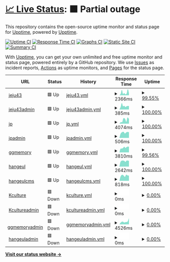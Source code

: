 # [📈 Live Status](https://pinnode.github.io/pinnode): <!--live status--> **🟧 Partial outage**

This repository contains the open-source uptime monitor and status page for [Upptime](https://upptime.js.org), powered by [Upptime](https://github.com/upptime/upptime).

[![Uptime CI](https://github.com/pinnode/pinnode/workflows/Uptime%20CI/badge.svg)](https://github.com/pinnode/pinnode/actions?query=workflow%3A%22Uptime+CI%22)
[![Response Time CI](https://github.com/pinnode/pinnode/workflows/Response%20Time%20CI/badge.svg)](https://github.com/pinnode/pinnode/actions?query=workflow%3A%22Response+Time+CI%22)
[![Graphs CI](https://github.com/pinnode/pinnode/workflows/Graphs%20CI/badge.svg)](https://github.com/pinnode/pinnode/actions?query=workflow%3A%22Graphs+CI%22)
[![Static Site CI](https://github.com/pinnode/pinnode/workflows/Static%20Site%20CI/badge.svg)](https://github.com/pinnode/pinnode/actions?query=workflow%3A%22Static+Site+CI%22)
[![Summary CI](https://github.com/pinnode/pinnode/workflows/Summary%20CI/badge.svg)](https://github.com/pinnode/pinnode/actions?query=workflow%3A%22Summary+CI%22)

With [Upptime](https://upptime.js.org), you can get your own unlimited and free uptime monitor and status page, powered entirely by a GitHub repository. We use [Issues](https://github.com/upptime/upptime/issues) as incident reports, [Actions](https://github.com/pinnode/pinnode/actions) as uptime monitors, and [Pages](https://demo.upptime.js.org) for the status page.

<!--start: status pages-->
<!-- This summary is generated by Upptime (https://github.com/upptime/upptime) -->
<!-- Do not edit this manually, your changes will be overwritten -->
<!-- prettier-ignore -->
| URL | Status | History | Response Time | Uptime |
| --- | ------ | ------- | ------------- | ------ |
| <img alt="" src="https://icons.duckduckgo.com/ip3/43archives.or.kr.ico" height="13"> [jeju43](http://43archives.or.kr/main.do) | 🟩 Up | [jeju43.yml](https://github.com/pinnode/pinnode/commits/HEAD/history/jeju43.yml) | <details><summary><img alt="Response time graph" src="./graphs/jeju43/response-time-week.png" height="20"> 2366ms</summary><br><a href="https://pinnode.github.io/pinnode/history/jeju43"><img alt="Response time 2234" src="https://img.shields.io/endpoint?url=https%3A%2F%2Fraw.githubusercontent.com%2Fpinnode%2Fpinnode%2FHEAD%2Fapi%2Fjeju43%2Fresponse-time.json"></a><br><a href="https://pinnode.github.io/pinnode/history/jeju43"><img alt="24-hour response time 1780" src="https://img.shields.io/endpoint?url=https%3A%2F%2Fraw.githubusercontent.com%2Fpinnode%2Fpinnode%2FHEAD%2Fapi%2Fjeju43%2Fresponse-time-day.json"></a><br><a href="https://pinnode.github.io/pinnode/history/jeju43"><img alt="7-day response time 2366" src="https://img.shields.io/endpoint?url=https%3A%2F%2Fraw.githubusercontent.com%2Fpinnode%2Fpinnode%2FHEAD%2Fapi%2Fjeju43%2Fresponse-time-week.json"></a><br><a href="https://pinnode.github.io/pinnode/history/jeju43"><img alt="30-day response time 2711" src="https://img.shields.io/endpoint?url=https%3A%2F%2Fraw.githubusercontent.com%2Fpinnode%2Fpinnode%2FHEAD%2Fapi%2Fjeju43%2Fresponse-time-month.json"></a><br><a href="https://pinnode.github.io/pinnode/history/jeju43"><img alt="1-year response time 2235" src="https://img.shields.io/endpoint?url=https%3A%2F%2Fraw.githubusercontent.com%2Fpinnode%2Fpinnode%2FHEAD%2Fapi%2Fjeju43%2Fresponse-time-year.json"></a></details> | <details><summary><a href="https://pinnode.github.io/pinnode/history/jeju43">99.55%</a></summary><a href="https://pinnode.github.io/pinnode/history/jeju43"><img alt="All-time uptime 99.59%" src="https://img.shields.io/endpoint?url=https%3A%2F%2Fraw.githubusercontent.com%2Fpinnode%2Fpinnode%2FHEAD%2Fapi%2Fjeju43%2Fuptime.json"></a><br><a href="https://pinnode.github.io/pinnode/history/jeju43"><img alt="24-hour uptime 100.00%" src="https://img.shields.io/endpoint?url=https%3A%2F%2Fraw.githubusercontent.com%2Fpinnode%2Fpinnode%2FHEAD%2Fapi%2Fjeju43%2Fuptime-day.json"></a><br><a href="https://pinnode.github.io/pinnode/history/jeju43"><img alt="7-day uptime 99.55%" src="https://img.shields.io/endpoint?url=https%3A%2F%2Fraw.githubusercontent.com%2Fpinnode%2Fpinnode%2FHEAD%2Fapi%2Fjeju43%2Fuptime-week.json"></a><br><a href="https://pinnode.github.io/pinnode/history/jeju43"><img alt="30-day uptime 99.43%" src="https://img.shields.io/endpoint?url=https%3A%2F%2Fraw.githubusercontent.com%2Fpinnode%2Fpinnode%2FHEAD%2Fapi%2Fjeju43%2Fuptime-month.json"></a><br><a href="https://pinnode.github.io/pinnode/history/jeju43"><img alt="1-year uptime 99.59%" src="https://img.shields.io/endpoint?url=https%3A%2F%2Fraw.githubusercontent.com%2Fpinnode%2Fpinnode%2FHEAD%2Fapi%2Fjeju43%2Fuptime-year.json"></a></details>
| <img alt="" src="https://icons.duckduckgo.com/ip3/43archives.or.kr.ico" height="13"> [jeju43admin](http://43archives.or.kr/admin) | 🟩 Up | [jeju43admin.yml](https://github.com/pinnode/pinnode/commits/HEAD/history/jeju43admin.yml) | <details><summary><img alt="Response time graph" src="./graphs/jeju43admin/response-time-week.png" height="20"> 385ms</summary><br><a href="https://pinnode.github.io/pinnode/history/jeju43admin"><img alt="Response time 391" src="https://img.shields.io/endpoint?url=https%3A%2F%2Fraw.githubusercontent.com%2Fpinnode%2Fpinnode%2FHEAD%2Fapi%2Fjeju43admin%2Fresponse-time.json"></a><br><a href="https://pinnode.github.io/pinnode/history/jeju43admin"><img alt="24-hour response time 378" src="https://img.shields.io/endpoint?url=https%3A%2F%2Fraw.githubusercontent.com%2Fpinnode%2Fpinnode%2FHEAD%2Fapi%2Fjeju43admin%2Fresponse-time-day.json"></a><br><a href="https://pinnode.github.io/pinnode/history/jeju43admin"><img alt="7-day response time 385" src="https://img.shields.io/endpoint?url=https%3A%2F%2Fraw.githubusercontent.com%2Fpinnode%2Fpinnode%2FHEAD%2Fapi%2Fjeju43admin%2Fresponse-time-week.json"></a><br><a href="https://pinnode.github.io/pinnode/history/jeju43admin"><img alt="30-day response time 344" src="https://img.shields.io/endpoint?url=https%3A%2F%2Fraw.githubusercontent.com%2Fpinnode%2Fpinnode%2FHEAD%2Fapi%2Fjeju43admin%2Fresponse-time-month.json"></a><br><a href="https://pinnode.github.io/pinnode/history/jeju43admin"><img alt="1-year response time 391" src="https://img.shields.io/endpoint?url=https%3A%2F%2Fraw.githubusercontent.com%2Fpinnode%2Fpinnode%2FHEAD%2Fapi%2Fjeju43admin%2Fresponse-time-year.json"></a></details> | <details><summary><a href="https://pinnode.github.io/pinnode/history/jeju43admin">100.00%</a></summary><a href="https://pinnode.github.io/pinnode/history/jeju43admin"><img alt="All-time uptime 99.87%" src="https://img.shields.io/endpoint?url=https%3A%2F%2Fraw.githubusercontent.com%2Fpinnode%2Fpinnode%2FHEAD%2Fapi%2Fjeju43admin%2Fuptime.json"></a><br><a href="https://pinnode.github.io/pinnode/history/jeju43admin"><img alt="24-hour uptime 100.00%" src="https://img.shields.io/endpoint?url=https%3A%2F%2Fraw.githubusercontent.com%2Fpinnode%2Fpinnode%2FHEAD%2Fapi%2Fjeju43admin%2Fuptime-day.json"></a><br><a href="https://pinnode.github.io/pinnode/history/jeju43admin"><img alt="7-day uptime 100.00%" src="https://img.shields.io/endpoint?url=https%3A%2F%2Fraw.githubusercontent.com%2Fpinnode%2Fpinnode%2FHEAD%2Fapi%2Fjeju43admin%2Fuptime-week.json"></a><br><a href="https://pinnode.github.io/pinnode/history/jeju43admin"><img alt="30-day uptime 99.73%" src="https://img.shields.io/endpoint?url=https%3A%2F%2Fraw.githubusercontent.com%2Fpinnode%2Fpinnode%2FHEAD%2Fapi%2Fjeju43admin%2Fuptime-month.json"></a><br><a href="https://pinnode.github.io/pinnode/history/jeju43admin"><img alt="1-year uptime 99.87%" src="https://img.shields.io/endpoint?url=https%3A%2F%2Fraw.githubusercontent.com%2Fpinnode%2Fpinnode%2FHEAD%2Fapi%2Fjeju43admin%2Fuptime-year.json"></a></details>
| <img alt="" src="https://icons.duckduckgo.com/ip3/archives.jp.go.kr.ico" height="13"> [jp](https://archives.jp.go.kr/) | 🟩 Up | [jp.yml](https://github.com/pinnode/pinnode/commits/HEAD/history/jp.yml) | <details><summary><img alt="Response time graph" src="./graphs/jp/response-time-week.png" height="20"> 4074ms</summary><br><a href="https://pinnode.github.io/pinnode/history/jp"><img alt="Response time 3503" src="https://img.shields.io/endpoint?url=https%3A%2F%2Fraw.githubusercontent.com%2Fpinnode%2Fpinnode%2FHEAD%2Fapi%2Fjp%2Fresponse-time.json"></a><br><a href="https://pinnode.github.io/pinnode/history/jp"><img alt="24-hour response time 5146" src="https://img.shields.io/endpoint?url=https%3A%2F%2Fraw.githubusercontent.com%2Fpinnode%2Fpinnode%2FHEAD%2Fapi%2Fjp%2Fresponse-time-day.json"></a><br><a href="https://pinnode.github.io/pinnode/history/jp"><img alt="7-day response time 4074" src="https://img.shields.io/endpoint?url=https%3A%2F%2Fraw.githubusercontent.com%2Fpinnode%2Fpinnode%2FHEAD%2Fapi%2Fjp%2Fresponse-time-week.json"></a><br><a href="https://pinnode.github.io/pinnode/history/jp"><img alt="30-day response time 3253" src="https://img.shields.io/endpoint?url=https%3A%2F%2Fraw.githubusercontent.com%2Fpinnode%2Fpinnode%2FHEAD%2Fapi%2Fjp%2Fresponse-time-month.json"></a><br><a href="https://pinnode.github.io/pinnode/history/jp"><img alt="1-year response time 3495" src="https://img.shields.io/endpoint?url=https%3A%2F%2Fraw.githubusercontent.com%2Fpinnode%2Fpinnode%2FHEAD%2Fapi%2Fjp%2Fresponse-time-year.json"></a></details> | <details><summary><a href="https://pinnode.github.io/pinnode/history/jp">100.00%</a></summary><a href="https://pinnode.github.io/pinnode/history/jp"><img alt="All-time uptime 99.39%" src="https://img.shields.io/endpoint?url=https%3A%2F%2Fraw.githubusercontent.com%2Fpinnode%2Fpinnode%2FHEAD%2Fapi%2Fjp%2Fuptime.json"></a><br><a href="https://pinnode.github.io/pinnode/history/jp"><img alt="24-hour uptime 100.00%" src="https://img.shields.io/endpoint?url=https%3A%2F%2Fraw.githubusercontent.com%2Fpinnode%2Fpinnode%2FHEAD%2Fapi%2Fjp%2Fuptime-day.json"></a><br><a href="https://pinnode.github.io/pinnode/history/jp"><img alt="7-day uptime 100.00%" src="https://img.shields.io/endpoint?url=https%3A%2F%2Fraw.githubusercontent.com%2Fpinnode%2Fpinnode%2FHEAD%2Fapi%2Fjp%2Fuptime-week.json"></a><br><a href="https://pinnode.github.io/pinnode/history/jp"><img alt="30-day uptime 100.00%" src="https://img.shields.io/endpoint?url=https%3A%2F%2Fraw.githubusercontent.com%2Fpinnode%2Fpinnode%2FHEAD%2Fapi%2Fjp%2Fuptime-month.json"></a><br><a href="https://pinnode.github.io/pinnode/history/jp"><img alt="1-year uptime 99.38%" src="https://img.shields.io/endpoint?url=https%3A%2F%2Fraw.githubusercontent.com%2Fpinnode%2Fpinnode%2FHEAD%2Fapi%2Fjp%2Fuptime-year.json"></a></details>
| <img alt="" src="https://icons.duckduckgo.com/ip3/archives.jp.go.kr.ico" height="13"> [jpadmin](https://archives.jp.go.kr/admin) | 🟩 Up | [jpadmin.yml](https://github.com/pinnode/pinnode/commits/HEAD/history/jpadmin.yml) | <details><summary><img alt="Response time graph" src="./graphs/jpadmin/response-time-week.png" height="20"> 506ms</summary><br><a href="https://pinnode.github.io/pinnode/history/jpadmin"><img alt="Response time 501" src="https://img.shields.io/endpoint?url=https%3A%2F%2Fraw.githubusercontent.com%2Fpinnode%2Fpinnode%2FHEAD%2Fapi%2Fjpadmin%2Fresponse-time.json"></a><br><a href="https://pinnode.github.io/pinnode/history/jpadmin"><img alt="24-hour response time 533" src="https://img.shields.io/endpoint?url=https%3A%2F%2Fraw.githubusercontent.com%2Fpinnode%2Fpinnode%2FHEAD%2Fapi%2Fjpadmin%2Fresponse-time-day.json"></a><br><a href="https://pinnode.github.io/pinnode/history/jpadmin"><img alt="7-day response time 506" src="https://img.shields.io/endpoint?url=https%3A%2F%2Fraw.githubusercontent.com%2Fpinnode%2Fpinnode%2FHEAD%2Fapi%2Fjpadmin%2Fresponse-time-week.json"></a><br><a href="https://pinnode.github.io/pinnode/history/jpadmin"><img alt="30-day response time 509" src="https://img.shields.io/endpoint?url=https%3A%2F%2Fraw.githubusercontent.com%2Fpinnode%2Fpinnode%2FHEAD%2Fapi%2Fjpadmin%2Fresponse-time-month.json"></a><br><a href="https://pinnode.github.io/pinnode/history/jpadmin"><img alt="1-year response time 501" src="https://img.shields.io/endpoint?url=https%3A%2F%2Fraw.githubusercontent.com%2Fpinnode%2Fpinnode%2FHEAD%2Fapi%2Fjpadmin%2Fresponse-time-year.json"></a></details> | <details><summary><a href="https://pinnode.github.io/pinnode/history/jpadmin">100.00%</a></summary><a href="https://pinnode.github.io/pinnode/history/jpadmin"><img alt="All-time uptime 99.38%" src="https://img.shields.io/endpoint?url=https%3A%2F%2Fraw.githubusercontent.com%2Fpinnode%2Fpinnode%2FHEAD%2Fapi%2Fjpadmin%2Fuptime.json"></a><br><a href="https://pinnode.github.io/pinnode/history/jpadmin"><img alt="24-hour uptime 100.00%" src="https://img.shields.io/endpoint?url=https%3A%2F%2Fraw.githubusercontent.com%2Fpinnode%2Fpinnode%2FHEAD%2Fapi%2Fjpadmin%2Fuptime-day.json"></a><br><a href="https://pinnode.github.io/pinnode/history/jpadmin"><img alt="7-day uptime 100.00%" src="https://img.shields.io/endpoint?url=https%3A%2F%2Fraw.githubusercontent.com%2Fpinnode%2Fpinnode%2FHEAD%2Fapi%2Fjpadmin%2Fuptime-week.json"></a><br><a href="https://pinnode.github.io/pinnode/history/jpadmin"><img alt="30-day uptime 100.00%" src="https://img.shields.io/endpoint?url=https%3A%2F%2Fraw.githubusercontent.com%2Fpinnode%2Fpinnode%2FHEAD%2Fapi%2Fjpadmin%2Fuptime-month.json"></a><br><a href="https://pinnode.github.io/pinnode/history/jpadmin"><img alt="1-year uptime 99.38%" src="https://img.shields.io/endpoint?url=https%3A%2F%2Fraw.githubusercontent.com%2Fpinnode%2Fpinnode%2FHEAD%2Fapi%2Fjpadmin%2Fuptime-year.json"></a></details>
| <img alt="" src="https://icons.duckduckgo.com/ip3/memory.library.kr.ico" height="13"> [ggmemory](https://memory.library.kr/main) | 🟩 Up | [ggmemory.yml](https://github.com/pinnode/pinnode/commits/HEAD/history/ggmemory.yml) | <details><summary><img alt="Response time graph" src="./graphs/ggmemory/response-time-week.png" height="20"> 3810ms</summary><br><a href="https://pinnode.github.io/pinnode/history/ggmemory"><img alt="Response time 4897" src="https://img.shields.io/endpoint?url=https%3A%2F%2Fraw.githubusercontent.com%2Fpinnode%2Fpinnode%2FHEAD%2Fapi%2Fggmemory%2Fresponse-time.json"></a><br><a href="https://pinnode.github.io/pinnode/history/ggmemory"><img alt="24-hour response time 6818" src="https://img.shields.io/endpoint?url=https%3A%2F%2Fraw.githubusercontent.com%2Fpinnode%2Fpinnode%2FHEAD%2Fapi%2Fggmemory%2Fresponse-time-day.json"></a><br><a href="https://pinnode.github.io/pinnode/history/ggmemory"><img alt="7-day response time 3810" src="https://img.shields.io/endpoint?url=https%3A%2F%2Fraw.githubusercontent.com%2Fpinnode%2Fpinnode%2FHEAD%2Fapi%2Fggmemory%2Fresponse-time-week.json"></a><br><a href="https://pinnode.github.io/pinnode/history/ggmemory"><img alt="30-day response time 4183" src="https://img.shields.io/endpoint?url=https%3A%2F%2Fraw.githubusercontent.com%2Fpinnode%2Fpinnode%2FHEAD%2Fapi%2Fggmemory%2Fresponse-time-month.json"></a><br><a href="https://pinnode.github.io/pinnode/history/ggmemory"><img alt="1-year response time 4916" src="https://img.shields.io/endpoint?url=https%3A%2F%2Fraw.githubusercontent.com%2Fpinnode%2Fpinnode%2FHEAD%2Fapi%2Fggmemory%2Fresponse-time-year.json"></a></details> | <details><summary><a href="https://pinnode.github.io/pinnode/history/ggmemory">99.56%</a></summary><a href="https://pinnode.github.io/pinnode/history/ggmemory"><img alt="All-time uptime 99.49%" src="https://img.shields.io/endpoint?url=https%3A%2F%2Fraw.githubusercontent.com%2Fpinnode%2Fpinnode%2FHEAD%2Fapi%2Fggmemory%2Fuptime.json"></a><br><a href="https://pinnode.github.io/pinnode/history/ggmemory"><img alt="24-hour uptime 99.23%" src="https://img.shields.io/endpoint?url=https%3A%2F%2Fraw.githubusercontent.com%2Fpinnode%2Fpinnode%2FHEAD%2Fapi%2Fggmemory%2Fuptime-day.json"></a><br><a href="https://pinnode.github.io/pinnode/history/ggmemory"><img alt="7-day uptime 99.56%" src="https://img.shields.io/endpoint?url=https%3A%2F%2Fraw.githubusercontent.com%2Fpinnode%2Fpinnode%2FHEAD%2Fapi%2Fggmemory%2Fuptime-week.json"></a><br><a href="https://pinnode.github.io/pinnode/history/ggmemory"><img alt="30-day uptime 99.32%" src="https://img.shields.io/endpoint?url=https%3A%2F%2Fraw.githubusercontent.com%2Fpinnode%2Fpinnode%2FHEAD%2Fapi%2Fggmemory%2Fuptime-month.json"></a><br><a href="https://pinnode.github.io/pinnode/history/ggmemory"><img alt="1-year uptime 99.48%" src="https://img.shields.io/endpoint?url=https%3A%2F%2Fraw.githubusercontent.com%2Fpinnode%2Fpinnode%2FHEAD%2Fapi%2Fggmemory%2Fuptime-year.json"></a></details>
| <img alt="" src="https://icons.duckduckgo.com/ip3/archives.hangeul.go.kr.ico" height="13"> [hangeul](https://archives.hangeul.go.kr/) | 🟩 Up | [hangeul.yml](https://github.com/pinnode/pinnode/commits/HEAD/history/hangeul.yml) | <details><summary><img alt="Response time graph" src="./graphs/hangeul/response-time-week.png" height="20"> 2642ms</summary><br><a href="https://pinnode.github.io/pinnode/history/hangeul"><img alt="Response time 2463" src="https://img.shields.io/endpoint?url=https%3A%2F%2Fraw.githubusercontent.com%2Fpinnode%2Fpinnode%2FHEAD%2Fapi%2Fhangeul%2Fresponse-time.json"></a><br><a href="https://pinnode.github.io/pinnode/history/hangeul"><img alt="24-hour response time 2686" src="https://img.shields.io/endpoint?url=https%3A%2F%2Fraw.githubusercontent.com%2Fpinnode%2Fpinnode%2FHEAD%2Fapi%2Fhangeul%2Fresponse-time-day.json"></a><br><a href="https://pinnode.github.io/pinnode/history/hangeul"><img alt="7-day response time 2642" src="https://img.shields.io/endpoint?url=https%3A%2F%2Fraw.githubusercontent.com%2Fpinnode%2Fpinnode%2FHEAD%2Fapi%2Fhangeul%2Fresponse-time-week.json"></a><br><a href="https://pinnode.github.io/pinnode/history/hangeul"><img alt="30-day response time 2775" src="https://img.shields.io/endpoint?url=https%3A%2F%2Fraw.githubusercontent.com%2Fpinnode%2Fpinnode%2FHEAD%2Fapi%2Fhangeul%2Fresponse-time-month.json"></a><br><a href="https://pinnode.github.io/pinnode/history/hangeul"><img alt="1-year response time 2474" src="https://img.shields.io/endpoint?url=https%3A%2F%2Fraw.githubusercontent.com%2Fpinnode%2Fpinnode%2FHEAD%2Fapi%2Fhangeul%2Fresponse-time-year.json"></a></details> | <details><summary><a href="https://pinnode.github.io/pinnode/history/hangeul">100.00%</a></summary><a href="https://pinnode.github.io/pinnode/history/hangeul"><img alt="All-time uptime 100.00%" src="https://img.shields.io/endpoint?url=https%3A%2F%2Fraw.githubusercontent.com%2Fpinnode%2Fpinnode%2FHEAD%2Fapi%2Fhangeul%2Fuptime.json"></a><br><a href="https://pinnode.github.io/pinnode/history/hangeul"><img alt="24-hour uptime 100.00%" src="https://img.shields.io/endpoint?url=https%3A%2F%2Fraw.githubusercontent.com%2Fpinnode%2Fpinnode%2FHEAD%2Fapi%2Fhangeul%2Fuptime-day.json"></a><br><a href="https://pinnode.github.io/pinnode/history/hangeul"><img alt="7-day uptime 100.00%" src="https://img.shields.io/endpoint?url=https%3A%2F%2Fraw.githubusercontent.com%2Fpinnode%2Fpinnode%2FHEAD%2Fapi%2Fhangeul%2Fuptime-week.json"></a><br><a href="https://pinnode.github.io/pinnode/history/hangeul"><img alt="30-day uptime 100.00%" src="https://img.shields.io/endpoint?url=https%3A%2F%2Fraw.githubusercontent.com%2Fpinnode%2Fpinnode%2FHEAD%2Fapi%2Fhangeul%2Fuptime-month.json"></a><br><a href="https://pinnode.github.io/pinnode/history/hangeul"><img alt="1-year uptime 100.00%" src="https://img.shields.io/endpoint?url=https%3A%2F%2Fraw.githubusercontent.com%2Fpinnode%2Fpinnode%2FHEAD%2Fapi%2Fhangeul%2Fuptime-year.json"></a></details>
| <img alt="" src="https://icons.duckduckgo.com/ip3/mms.hangeul.go.kr.ico" height="13"> [hangeulcms](http://mms.hangeul.go.kr:9001/login) | 🟩 Up | [hangeulcms.yml](https://github.com/pinnode/pinnode/commits/HEAD/history/hangeulcms.yml) | <details><summary><img alt="Response time graph" src="./graphs/hangeulcms/response-time-week.png" height="20"> 818ms</summary><br><a href="https://pinnode.github.io/pinnode/history/hangeulcms"><img alt="Response time 776" src="https://img.shields.io/endpoint?url=https%3A%2F%2Fraw.githubusercontent.com%2Fpinnode%2Fpinnode%2FHEAD%2Fapi%2Fhangeulcms%2Fresponse-time.json"></a><br><a href="https://pinnode.github.io/pinnode/history/hangeulcms"><img alt="24-hour response time 812" src="https://img.shields.io/endpoint?url=https%3A%2F%2Fraw.githubusercontent.com%2Fpinnode%2Fpinnode%2FHEAD%2Fapi%2Fhangeulcms%2Fresponse-time-day.json"></a><br><a href="https://pinnode.github.io/pinnode/history/hangeulcms"><img alt="7-day response time 818" src="https://img.shields.io/endpoint?url=https%3A%2F%2Fraw.githubusercontent.com%2Fpinnode%2Fpinnode%2FHEAD%2Fapi%2Fhangeulcms%2Fresponse-time-week.json"></a><br><a href="https://pinnode.github.io/pinnode/history/hangeulcms"><img alt="30-day response time 811" src="https://img.shields.io/endpoint?url=https%3A%2F%2Fraw.githubusercontent.com%2Fpinnode%2Fpinnode%2FHEAD%2Fapi%2Fhangeulcms%2Fresponse-time-month.json"></a><br><a href="https://pinnode.github.io/pinnode/history/hangeulcms"><img alt="1-year response time 776" src="https://img.shields.io/endpoint?url=https%3A%2F%2Fraw.githubusercontent.com%2Fpinnode%2Fpinnode%2FHEAD%2Fapi%2Fhangeulcms%2Fresponse-time-year.json"></a></details> | <details><summary><a href="https://pinnode.github.io/pinnode/history/hangeulcms">100.00%</a></summary><a href="https://pinnode.github.io/pinnode/history/hangeulcms"><img alt="All-time uptime 100.00%" src="https://img.shields.io/endpoint?url=https%3A%2F%2Fraw.githubusercontent.com%2Fpinnode%2Fpinnode%2FHEAD%2Fapi%2Fhangeulcms%2Fuptime.json"></a><br><a href="https://pinnode.github.io/pinnode/history/hangeulcms"><img alt="24-hour uptime 100.00%" src="https://img.shields.io/endpoint?url=https%3A%2F%2Fraw.githubusercontent.com%2Fpinnode%2Fpinnode%2FHEAD%2Fapi%2Fhangeulcms%2Fuptime-day.json"></a><br><a href="https://pinnode.github.io/pinnode/history/hangeulcms"><img alt="7-day uptime 100.00%" src="https://img.shields.io/endpoint?url=https%3A%2F%2Fraw.githubusercontent.com%2Fpinnode%2Fpinnode%2FHEAD%2Fapi%2Fhangeulcms%2Fuptime-week.json"></a><br><a href="https://pinnode.github.io/pinnode/history/hangeulcms"><img alt="30-day uptime 100.00%" src="https://img.shields.io/endpoint?url=https%3A%2F%2Fraw.githubusercontent.com%2Fpinnode%2Fpinnode%2FHEAD%2Fapi%2Fhangeulcms%2Fuptime-month.json"></a><br><a href="https://pinnode.github.io/pinnode/history/hangeulcms"><img alt="1-year uptime 100.00%" src="https://img.shields.io/endpoint?url=https%3A%2F%2Fraw.githubusercontent.com%2Fpinnode%2Fpinnode%2FHEAD%2Fapi%2Fhangeulcms%2Fuptime-year.json"></a></details>
| <img alt="" src="https://icons.duckduckgo.com/ip3/www.kcultureroad.kr.ico" height="13"> [Kculture](http://www.kcultureroad.kr/) | 🟥 Down | [kculture.yml](https://github.com/pinnode/pinnode/commits/HEAD/history/kculture.yml) | <details><summary><img alt="Response time graph" src="./graphs/kculture/response-time-week.png" height="20"> 0ms</summary><br><a href="https://pinnode.github.io/pinnode/history/kculture"><img alt="Response time 2220" src="https://img.shields.io/endpoint?url=https%3A%2F%2Fraw.githubusercontent.com%2Fpinnode%2Fpinnode%2FHEAD%2Fapi%2Fkculture%2Fresponse-time.json"></a><br><a href="https://pinnode.github.io/pinnode/history/kculture"><img alt="24-hour response time 0" src="https://img.shields.io/endpoint?url=https%3A%2F%2Fraw.githubusercontent.com%2Fpinnode%2Fpinnode%2FHEAD%2Fapi%2Fkculture%2Fresponse-time-day.json"></a><br><a href="https://pinnode.github.io/pinnode/history/kculture"><img alt="7-day response time 0" src="https://img.shields.io/endpoint?url=https%3A%2F%2Fraw.githubusercontent.com%2Fpinnode%2Fpinnode%2FHEAD%2Fapi%2Fkculture%2Fresponse-time-week.json"></a><br><a href="https://pinnode.github.io/pinnode/history/kculture"><img alt="30-day response time 0" src="https://img.shields.io/endpoint?url=https%3A%2F%2Fraw.githubusercontent.com%2Fpinnode%2Fpinnode%2FHEAD%2Fapi%2Fkculture%2Fresponse-time-month.json"></a><br><a href="https://pinnode.github.io/pinnode/history/kculture"><img alt="1-year response time 2234" src="https://img.shields.io/endpoint?url=https%3A%2F%2Fraw.githubusercontent.com%2Fpinnode%2Fpinnode%2FHEAD%2Fapi%2Fkculture%2Fresponse-time-year.json"></a></details> | <details><summary><a href="https://pinnode.github.io/pinnode/history/kculture">0.00%</a></summary><a href="https://pinnode.github.io/pinnode/history/kculture"><img alt="All-time uptime 80.82%" src="https://img.shields.io/endpoint?url=https%3A%2F%2Fraw.githubusercontent.com%2Fpinnode%2Fpinnode%2FHEAD%2Fapi%2Fkculture%2Fuptime.json"></a><br><a href="https://pinnode.github.io/pinnode/history/kculture"><img alt="24-hour uptime 0.00%" src="https://img.shields.io/endpoint?url=https%3A%2F%2Fraw.githubusercontent.com%2Fpinnode%2Fpinnode%2FHEAD%2Fapi%2Fkculture%2Fuptime-day.json"></a><br><a href="https://pinnode.github.io/pinnode/history/kculture"><img alt="7-day uptime 0.00%" src="https://img.shields.io/endpoint?url=https%3A%2F%2Fraw.githubusercontent.com%2Fpinnode%2Fpinnode%2FHEAD%2Fapi%2Fkculture%2Fuptime-week.json"></a><br><a href="https://pinnode.github.io/pinnode/history/kculture"><img alt="30-day uptime 0.00%" src="https://img.shields.io/endpoint?url=https%3A%2F%2Fraw.githubusercontent.com%2Fpinnode%2Fpinnode%2FHEAD%2Fapi%2Fkculture%2Fuptime-month.json"></a><br><a href="https://pinnode.github.io/pinnode/history/kculture"><img alt="1-year uptime 80.82%" src="https://img.shields.io/endpoint?url=https%3A%2F%2Fraw.githubusercontent.com%2Fpinnode%2Fpinnode%2FHEAD%2Fapi%2Fkculture%2Fuptime-year.json"></a></details>
| <img alt="" src="https://icons.duckduckgo.com/ip3/www.kcultureroad.kr.ico" height="13"> [Kcultureadmin](http://www.kcultureroad.kr/login) | 🟥 Down | [kcultureadmin.yml](https://github.com/pinnode/pinnode/commits/HEAD/history/kcultureadmin.yml) | <details><summary><img alt="Response time graph" src="./graphs/kcultureadmin/response-time-week.png" height="20"> 0ms</summary><br><a href="https://pinnode.github.io/pinnode/history/kcultureadmin"><img alt="Response time 232" src="https://img.shields.io/endpoint?url=https%3A%2F%2Fraw.githubusercontent.com%2Fpinnode%2Fpinnode%2FHEAD%2Fapi%2Fkcultureadmin%2Fresponse-time.json"></a><br><a href="https://pinnode.github.io/pinnode/history/kcultureadmin"><img alt="24-hour response time 0" src="https://img.shields.io/endpoint?url=https%3A%2F%2Fraw.githubusercontent.com%2Fpinnode%2Fpinnode%2FHEAD%2Fapi%2Fkcultureadmin%2Fresponse-time-day.json"></a><br><a href="https://pinnode.github.io/pinnode/history/kcultureadmin"><img alt="7-day response time 0" src="https://img.shields.io/endpoint?url=https%3A%2F%2Fraw.githubusercontent.com%2Fpinnode%2Fpinnode%2FHEAD%2Fapi%2Fkcultureadmin%2Fresponse-time-week.json"></a><br><a href="https://pinnode.github.io/pinnode/history/kcultureadmin"><img alt="30-day response time 0" src="https://img.shields.io/endpoint?url=https%3A%2F%2Fraw.githubusercontent.com%2Fpinnode%2Fpinnode%2FHEAD%2Fapi%2Fkcultureadmin%2Fresponse-time-month.json"></a><br><a href="https://pinnode.github.io/pinnode/history/kcultureadmin"><img alt="1-year response time 232" src="https://img.shields.io/endpoint?url=https%3A%2F%2Fraw.githubusercontent.com%2Fpinnode%2Fpinnode%2FHEAD%2Fapi%2Fkcultureadmin%2Fresponse-time-year.json"></a></details> | <details><summary><a href="https://pinnode.github.io/pinnode/history/kcultureadmin">0.00%</a></summary><a href="https://pinnode.github.io/pinnode/history/kcultureadmin"><img alt="All-time uptime 80.89%" src="https://img.shields.io/endpoint?url=https%3A%2F%2Fraw.githubusercontent.com%2Fpinnode%2Fpinnode%2FHEAD%2Fapi%2Fkcultureadmin%2Fuptime.json"></a><br><a href="https://pinnode.github.io/pinnode/history/kcultureadmin"><img alt="24-hour uptime 0.00%" src="https://img.shields.io/endpoint?url=https%3A%2F%2Fraw.githubusercontent.com%2Fpinnode%2Fpinnode%2FHEAD%2Fapi%2Fkcultureadmin%2Fuptime-day.json"></a><br><a href="https://pinnode.github.io/pinnode/history/kcultureadmin"><img alt="7-day uptime 0.00%" src="https://img.shields.io/endpoint?url=https%3A%2F%2Fraw.githubusercontent.com%2Fpinnode%2Fpinnode%2FHEAD%2Fapi%2Fkcultureadmin%2Fuptime-week.json"></a><br><a href="https://pinnode.github.io/pinnode/history/kcultureadmin"><img alt="30-day uptime 0.00%" src="https://img.shields.io/endpoint?url=https%3A%2F%2Fraw.githubusercontent.com%2Fpinnode%2Fpinnode%2FHEAD%2Fapi%2Fkcultureadmin%2Fuptime-month.json"></a><br><a href="https://pinnode.github.io/pinnode/history/kcultureadmin"><img alt="1-year uptime 80.83%" src="https://img.shields.io/endpoint?url=https%3A%2F%2Fraw.githubusercontent.com%2Fpinnode%2Fpinnode%2FHEAD%2Fapi%2Fkcultureadmin%2Fuptime-year.json"></a></details>
| <img alt="" src="https://icons.duckduckgo.com/ip3/memorysuper.library.kr.ico" height="13"> [ggmemoryadmin](https://memorysuper.library.kr) | 🟥 Down | [ggmemoryadmin.yml](https://github.com/pinnode/pinnode/commits/HEAD/history/ggmemoryadmin.yml) | <details><summary><img alt="Response time graph" src="./graphs/ggmemoryadmin/response-time-week.png" height="20"> 4526ms</summary><br><a href="https://pinnode.github.io/pinnode/history/ggmemoryadmin"><img alt="Response time 3807" src="https://img.shields.io/endpoint?url=https%3A%2F%2Fraw.githubusercontent.com%2Fpinnode%2Fpinnode%2FHEAD%2Fapi%2Fggmemoryadmin%2Fresponse-time.json"></a><br><a href="https://pinnode.github.io/pinnode/history/ggmemoryadmin"><img alt="24-hour response time 9525" src="https://img.shields.io/endpoint?url=https%3A%2F%2Fraw.githubusercontent.com%2Fpinnode%2Fpinnode%2FHEAD%2Fapi%2Fggmemoryadmin%2Fresponse-time-day.json"></a><br><a href="https://pinnode.github.io/pinnode/history/ggmemoryadmin"><img alt="7-day response time 4526" src="https://img.shields.io/endpoint?url=https%3A%2F%2Fraw.githubusercontent.com%2Fpinnode%2Fpinnode%2FHEAD%2Fapi%2Fggmemoryadmin%2Fresponse-time-week.json"></a><br><a href="https://pinnode.github.io/pinnode/history/ggmemoryadmin"><img alt="30-day response time 6800" src="https://img.shields.io/endpoint?url=https%3A%2F%2Fraw.githubusercontent.com%2Fpinnode%2Fpinnode%2FHEAD%2Fapi%2Fggmemoryadmin%2Fresponse-time-month.json"></a><br><a href="https://pinnode.github.io/pinnode/history/ggmemoryadmin"><img alt="1-year response time 3809" src="https://img.shields.io/endpoint?url=https%3A%2F%2Fraw.githubusercontent.com%2Fpinnode%2Fpinnode%2FHEAD%2Fapi%2Fggmemoryadmin%2Fresponse-time-year.json"></a></details> | <details><summary><a href="https://pinnode.github.io/pinnode/history/ggmemoryadmin">0.00%</a></summary><a href="https://pinnode.github.io/pinnode/history/ggmemoryadmin"><img alt="All-time uptime 1.85%" src="https://img.shields.io/endpoint?url=https%3A%2F%2Fraw.githubusercontent.com%2Fpinnode%2Fpinnode%2FHEAD%2Fapi%2Fggmemoryadmin%2Fuptime.json"></a><br><a href="https://pinnode.github.io/pinnode/history/ggmemoryadmin"><img alt="24-hour uptime 0.00%" src="https://img.shields.io/endpoint?url=https%3A%2F%2Fraw.githubusercontent.com%2Fpinnode%2Fpinnode%2FHEAD%2Fapi%2Fggmemoryadmin%2Fuptime-day.json"></a><br><a href="https://pinnode.github.io/pinnode/history/ggmemoryadmin"><img alt="7-day uptime 0.00%" src="https://img.shields.io/endpoint?url=https%3A%2F%2Fraw.githubusercontent.com%2Fpinnode%2Fpinnode%2FHEAD%2Fapi%2Fggmemoryadmin%2Fuptime-week.json"></a><br><a href="https://pinnode.github.io/pinnode/history/ggmemoryadmin"><img alt="30-day uptime 0.00%" src="https://img.shields.io/endpoint?url=https%3A%2F%2Fraw.githubusercontent.com%2Fpinnode%2Fpinnode%2FHEAD%2Fapi%2Fggmemoryadmin%2Fuptime-month.json"></a><br><a href="https://pinnode.github.io/pinnode/history/ggmemoryadmin"><img alt="1-year uptime 1.63%" src="https://img.shields.io/endpoint?url=https%3A%2F%2Fraw.githubusercontent.com%2Fpinnode%2Fpinnode%2FHEAD%2Fapi%2Fggmemoryadmin%2Fuptime-year.json"></a></details>
| <img alt="" src="https://icons.duckduckgo.com/ip3/mms.hangeul.go.kr.ico" height="13"> [hangeuladmin](http://mms.hangeul.go.kr:9002/login) | 🟥 Down | [hangeuladmin.yml](https://github.com/pinnode/pinnode/commits/HEAD/history/hangeuladmin.yml) | <details><summary><img alt="Response time graph" src="./graphs/hangeuladmin/response-time-week.png" height="20"> 0ms</summary><br><a href="https://pinnode.github.io/pinnode/history/hangeuladmin"><img alt="Response time 0" src="https://img.shields.io/endpoint?url=https%3A%2F%2Fraw.githubusercontent.com%2Fpinnode%2Fpinnode%2FHEAD%2Fapi%2Fhangeuladmin%2Fresponse-time.json"></a><br><a href="https://pinnode.github.io/pinnode/history/hangeuladmin"><img alt="24-hour response time 0" src="https://img.shields.io/endpoint?url=https%3A%2F%2Fraw.githubusercontent.com%2Fpinnode%2Fpinnode%2FHEAD%2Fapi%2Fhangeuladmin%2Fresponse-time-day.json"></a><br><a href="https://pinnode.github.io/pinnode/history/hangeuladmin"><img alt="7-day response time 0" src="https://img.shields.io/endpoint?url=https%3A%2F%2Fraw.githubusercontent.com%2Fpinnode%2Fpinnode%2FHEAD%2Fapi%2Fhangeuladmin%2Fresponse-time-week.json"></a><br><a href="https://pinnode.github.io/pinnode/history/hangeuladmin"><img alt="30-day response time 0" src="https://img.shields.io/endpoint?url=https%3A%2F%2Fraw.githubusercontent.com%2Fpinnode%2Fpinnode%2FHEAD%2Fapi%2Fhangeuladmin%2Fresponse-time-month.json"></a><br><a href="https://pinnode.github.io/pinnode/history/hangeuladmin"><img alt="1-year response time 0" src="https://img.shields.io/endpoint?url=https%3A%2F%2Fraw.githubusercontent.com%2Fpinnode%2Fpinnode%2FHEAD%2Fapi%2Fhangeuladmin%2Fresponse-time-year.json"></a></details> | <details><summary><a href="https://pinnode.github.io/pinnode/history/hangeuladmin">0.00%</a></summary><a href="https://pinnode.github.io/pinnode/history/hangeuladmin"><img alt="All-time uptime 0.00%" src="https://img.shields.io/endpoint?url=https%3A%2F%2Fraw.githubusercontent.com%2Fpinnode%2Fpinnode%2FHEAD%2Fapi%2Fhangeuladmin%2Fuptime.json"></a><br><a href="https://pinnode.github.io/pinnode/history/hangeuladmin"><img alt="24-hour uptime 0.00%" src="https://img.shields.io/endpoint?url=https%3A%2F%2Fraw.githubusercontent.com%2Fpinnode%2Fpinnode%2FHEAD%2Fapi%2Fhangeuladmin%2Fuptime-day.json"></a><br><a href="https://pinnode.github.io/pinnode/history/hangeuladmin"><img alt="7-day uptime 0.00%" src="https://img.shields.io/endpoint?url=https%3A%2F%2Fraw.githubusercontent.com%2Fpinnode%2Fpinnode%2FHEAD%2Fapi%2Fhangeuladmin%2Fuptime-week.json"></a><br><a href="https://pinnode.github.io/pinnode/history/hangeuladmin"><img alt="30-day uptime 0.00%" src="https://img.shields.io/endpoint?url=https%3A%2F%2Fraw.githubusercontent.com%2Fpinnode%2Fpinnode%2FHEAD%2Fapi%2Fhangeuladmin%2Fuptime-month.json"></a><br><a href="https://pinnode.github.io/pinnode/history/hangeuladmin"><img alt="1-year uptime 0.00%" src="https://img.shields.io/endpoint?url=https%3A%2F%2Fraw.githubusercontent.com%2Fpinnode%2Fpinnode%2FHEAD%2Fapi%2Fhangeuladmin%2Fuptime-year.json"></a></details>

<!--end: status pages-->

[**Visit our status website →**](https://pinnode.github.io/pinnode)
